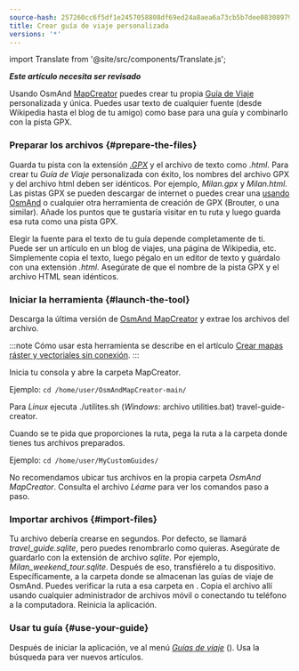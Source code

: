 ```yaml
---
source-hash: 257260cc6f5df1e2457058808df69ed24a8aea6a73cb5b7dee08308979c295ac
title: Crear guía de viaje personalizada
versions: '*'
---
```

import Translate from '@site/src/components/Translate.js';

**_Este artículo necesita ser revisado_**

Usando OsmAnd [MapCreator](../../versions/map-creator.md) puedes crear tu propia [Guía de Viaje](../../user/plan-route/travel-guides.md) personalizada y única. Puedes usar texto de cualquier fuente (desde Wikipedia hasta el blog de tu amigo) como base para una guía y combinarlo con la pista GPX.

### Preparar los archivos {#prepare-the-files}

Guarda tu pista con la extensión *[.GPX](../osmand-file-formats/osmand-gpx.md)* y el archivo de texto como *.html*. Para crear tu *Guía de Viaje* personalizada con éxito, los nombres del archivo GPX y del archivo html deben ser idénticos. Por ejemplo, *Milan.gpx* y *Milan.html*.
Las pistas GPX se pueden descargar de internet o puedes crear una [usando OsmAnd](../../user/plan-route/create-route.md) o cualquier otra herramienta de creación de GPX (Brouter, o una similar).
Añade los puntos que te gustaría visitar en tu ruta y luego guarda esa ruta como una pista GPX.

Elegir la fuente para el texto de tu guía depende completamente de ti. Puede ser un artículo en un blog de viajes, una página de Wikipedia, etc. Simplemente copia el texto, luego pégalo en un editor de texto y guárdalo con una extensión *.html*. Asegúrate de que el nombre de la pista GPX y el archivo HTML sean idénticos.

### Iniciar la herramienta {#launch-the-tool}

Descarga la última versión de [OsmAnd MapCreator](http://download.osmand.net/latest-night-build/OsmAndMapCreator-main.zip) y extrae los archivos del archivo.

:::note
Cómo usar esta herramienta se describe en el artículo [Crear mapas ráster y vectoriales sin conexión](./create-offline-maps-yourself.md#osmandmapcreator).
:::

Inicia tu consola y abre la carpeta MapCreator.

Ejemplo: `cd /home/user/OsmAndMapCreator-main/`

Para *Linux* ejecuta ./utilites.sh (*Windows*: archivo utilities.bat) travel-guide-creator.

Cuando se te pida que proporciones la ruta, pega la ruta a la carpeta donde tienes tus archivos preparados.

Ejemplo: `cd /home/user/MyCustomGuides/`

No recomendamos ubicar tus archivos en la propia carpeta *OsmAnd MapCreator*. Consulta el archivo *Léame* para ver los comandos paso a paso.

### Importar archivos {#import-files}

Tu archivo debería crearse en segundos. Por defecto, se llamará *travel_guide.sqlite*, pero puedes renombrarlo como quieras. Asegúrate de guardarlo con la extensión de archivo *sqlite*. Por ejemplo, *Milan_weekend_tour.sqlite*. Después de eso, transfiérelo a tu dispositivo. Específicamente, a la carpeta donde se almacenan las guías de viaje de OsmAnd. Puedes verificar la ruta a esa carpeta en *<Translate android="true" ids="shared_string_menu,shared_string_settings,osmand_settings,application_dir"/>*. Copia el archivo allí usando cualquier administrador de archivos móvil o conectando tu teléfono a la computadora. Reinicia la aplicación.

### Usar tu guía {#use-your-guide}

Después de iniciar la aplicación, ve al menú *[Guías de viaje](../../user/plan-route/travel-guides.md)* (*<Translate android="true" ids="shared_string_menu,shared_string_travel_guides"/>*). Usa la búsqueda para ver nuevos artículos.